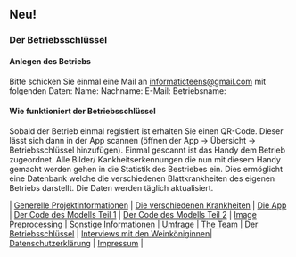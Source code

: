 ## Neu!
### Der Betriebsschlüssel

#### Anlegen des Betriebs
Bitte schicken Sie einmal eine Mail an informaticteens@gmail.com mit folgenden Daten:
Name:
Nachname:
E-Mail:
Betriebsname:
#### Wie funktioniert der Betriebsschlüssel
Sobald der Betrieb einmal registiert ist erhalten Sie einen QR-Code. Dieser lässt sich dann in der App scannen (öffnen der App -> Übersicht -> Betriebsschlüssel hinzufügen). Einmal gescannt ist das Handy dem Betrieb zugeordnet. Alle Bilder/ Kankheitserkennungen die nun mit diesem Handy gemacht werden gehen in die Statistik des Bestriebes ein. Dies ermöglicht eine Datenbank welche die verschiedenen Blattkrankheiten des eigenen Betriebs darstellt.
Die Daten werden täglich aktualisiert.

| [Generelle Projektinformationen](https://matheli.github.io/Vine-leaf-diseases-and-AI/) | [Die verschiedenen Krankheiten](https://matheli.github.io/Vine-leaf-diseases-and-AI/Different-diseases) | [Die App](https://matheli.github.io/Vine-leaf-diseases-and-AI/App) | [Der Code des Modells Teil 1](https://matheli.github.io/Vine-leaf-diseases-and-AI/Code) | [Der Code des Modells Teil 2](https://matheli.github.io/Vine-leaf-diseases-and-AI/Code2) | [Image Preprocessing](https://matheli.github.io/Vine-leaf-diseases-and-AI/ImagePreprocessing) | [Sonstige Informationen](https://matheli.github.io/Vine-leaf-diseases-and-AI/Sonstiges) | [Umfrage](https://matheli.github.io/Vine-leaf-diseases-and-AI/Survey) | [The Team](https://matheli.github.io/Vine-leaf-diseases-and-AI/Team) | [Der Betriebsschlüssel](https://matheli.github.io/Vine-leaf-diseases-and-AI/Betriebsschl%C3%BCssel) | [Interviews mit den Weinköniginnen](https://matheli.github.io/Vine-leaf-diseases-and-AI/Interviews)| [Datenschutzerklärung](https://matheli.github.io/Vine-leaf-diseases-and-AI/Datenschutzerklärung) | [Impressum](https://matheli.github.io/Vine-leaf-diseases-and-AI/Impressum) |

